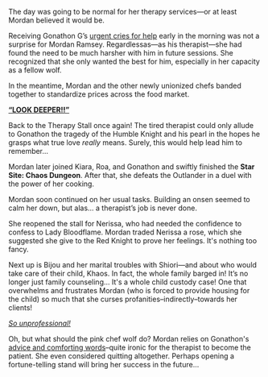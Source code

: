 <!-- title: Mordan Ramsey -->
<!-- status: Alive -->

The day was going to be normal for her therapy services—or at least Mordan believed it would be.

Receiving Gonathon G’s [urgent cries for help](https://www.youtube.com/live/ABO6qUKDBG0?si=erILWy8VCbyY6pl8&t=359) early in the morning was not a surprise for Mordan Ramsey. Regardlessas—as his therapist—she had found the need to be much harsher with him in future sessions. She recognized that she only wanted the best for him, especially in her capacity as a fellow wolf.

In the meantime, Mordan and the other newly unionized chefs banded together to standardize prices across the food market.

[**“LOOK DEEPER!!”**](#embed:https://www.youtube.com/live/ABO6qUKDBG0?si=CANHm4diKaH_wEQx&t=2710)

Back to the Therapy Stall once again! The tired therapist could only allude to Gonathon the tragedy of the Humble Knight and his pearl in the hopes he grasps what true love _really_ means. Surely, this would help lead him to remember...

Mordan later joined Kiara, Roa, and Gonathon and swiftly finished the **Star Site: Chaos Dungeon**. After that, she defeats the Outlander in a duel with the power of her cooking.

Mordan soon continued on her usual tasks. Building an onsen seemed to calm her down, but alas… a therapist’s job is never done.

She reopened the stall for Nerissa, who had needed the confidence to confess to Lady Bloodflame. Mordan traded Nerissa a rose, which she suggested she give to the Red Knight to prove her feelings. It's nothing too fancy.

Next up is Bijou and her marital troubles with Shiori—and about who would take care of their child, Khaos. In fact, the whole family barged in! It’s no longer just family counseling… It's a whole child custody case! One that overwhelms and frustrates Mordan (who is forced to provide housing for the child) so much that she curses profanities–indirectly–towards her clients!

[_So unprofessional!_](#embed:https://www.youtube.com/live/ABO6qUKDBG0?si=8wRcb_rUHunL6g-l&t=15020)

Oh, but what should the pink chef wolf do? Mordan relies on Gonathon's [advice and comforting words](https://www.youtube.com/live/ABO6qUKDBG0?si=2mHBa7quw2R5pts9)–quite ironic for the therapist to become the patient. She even considered quitting altogether. Perhaps opening a fortune-telling stand will bring her success in the future...